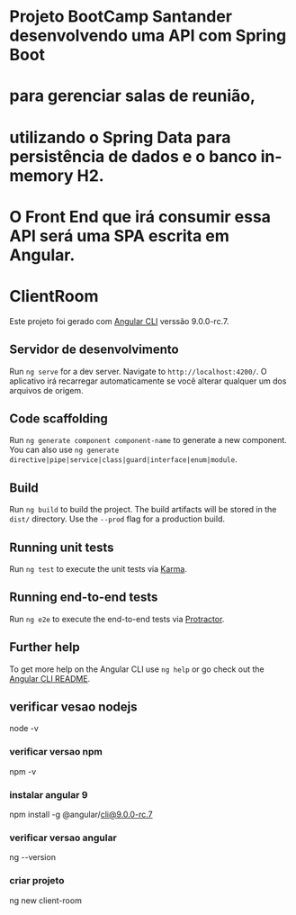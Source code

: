 # Projeto BootCamp Santander desenvolvendo uma API com Spring Boot 

# para gerenciar salas de reunião, 

# utilizando o Spring Data para persistência de dados e o banco in-memory H2. 

# O Front End que irá consumir essa API será uma SPA escrita em Angular.



# ClientRoom
Este projeto foi gerado com [Angular CLI](https://github.com/angular/angular-cli) verssão 9.0.0-rc.7.

## Servidor de desenvolvimento

Run `ng serve` for a dev server. Navigate to `http://localhost:4200/`. O aplicativo irá recarregar automaticamente se você alterar qualquer um dos arquivos de origem.

## Code scaffolding

Run `ng generate component component-name` to generate a new component. You can also use `ng generate directive|pipe|service|class|guard|interface|enum|module`.

## Build

Run `ng build` to build the project. The build artifacts will be stored in the `dist/` directory. Use the `--prod` flag for a production build.

## Running unit tests

Run `ng test` to execute the unit tests via [Karma](https://karma-runner.github.io).

## Running end-to-end tests

Run `ng e2e` to execute the end-to-end tests via [Protractor](http://www.protractortest.org/).

## Further help

To get more help on the Angular CLI use `ng help` or go check out the [Angular CLI README](https://github.com/angular/angular-cli/blob/master/README.md).

## verificar vesao nodejs
node -v

### verificar versao npm 
npm -v

### instalar angular 9
npm install -g @angular/cli@9.0.0-rc.7

### verificar versao angular
ng --version

### criar projeto 
ng new client-room





